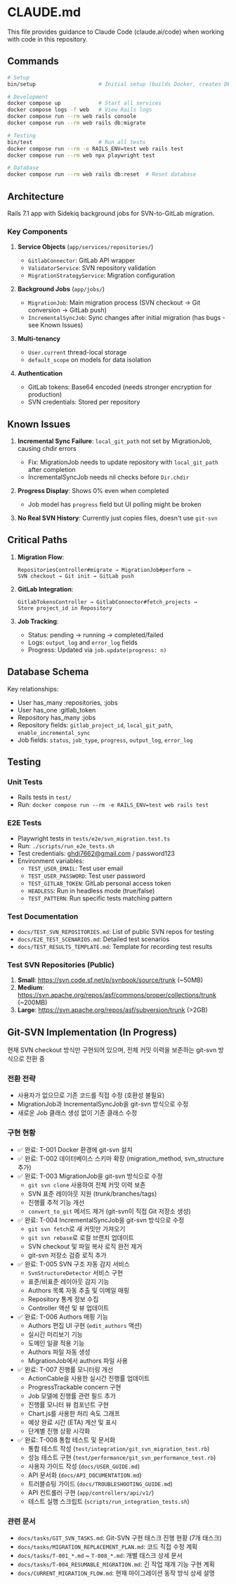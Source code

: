 # CLAUDE.md

This file provides guidance to Claude Code (claude.ai/code) when working with code in this repository.

## Commands

```bash
# Setup
bin/setup                    # Initial setup (builds Docker, creates DB)

# Development
docker compose up            # Start all services
docker compose logs -f web   # View Rails logs
docker compose run --rm web rails console
docker compose run --rm web rails db:migrate

# Testing
bin/test                     # Run all tests
docker compose run --rm -e RAILS_ENV=test web rails test
docker compose run --rm web npx playwright test

# Database
docker compose run --rm web rails db:reset  # Reset database
```

## Architecture

Rails 7.1 app with Sidekiq background jobs for SVN-to-GitLab migration.

### Key Components

1. **Service Objects** (`app/services/repositories/`)
   - `GitlabConnector`: GitLab API wrapper
   - `ValidatorService`: SVN repository validation
   - `MigrationStrategyService`: Migration configuration

2. **Background Jobs** (`app/jobs/`)
   - `MigrationJob`: Main migration process (SVN checkout → Git conversion → GitLab push)
   - `IncrementalSyncJob`: Sync changes after initial migration (has bugs - see Known Issues)

3. **Multi-tenancy**
   - `User.current` thread-local storage
   - `default_scope` on models for data isolation

4. **Authentication**
   - GitLab tokens: Base64 encoded (needs stronger encryption for production)
   - SVN credentials: Stored per repository

## Known Issues

1. **Incremental Sync Failure**: `local_git_path` not set by MigrationJob, causing chdir errors
   - Fix: MigrationJob needs to update repository with `local_git_path` after completion
   - IncrementalSyncJob needs nil checks before `Dir.chdir`

2. **Progress Display**: Shows 0% even when completed
   - Job model has `progress` field but UI polling might be broken

3. **No Real SVN History**: Currently just copies files, doesn't use `git-svn`

## Critical Paths

1. **Migration Flow**:
   ```
   RepositoriesController#migrate → MigrationJob#perform → 
   SVN checkout → Git init → GitLab push
   ```

2. **GitLab Integration**:
   ```
   GitlabTokensController → GitlabConnector#fetch_projects → 
   Store project_id in Repository
   ```

3. **Job Tracking**:
   - Status: pending → running → completed/failed
   - Logs: `output_log` and `error_log` fields
   - Progress: Updated via `job.update(progress: n)`

## Database Schema

Key relationships:
- User has_many :repositories, :jobs
- User has_one :gitlab_token
- Repository has_many :jobs
- Repository fields: `gitlab_project_id`, `local_git_path`, `enable_incremental_sync`
- Job fields: `status`, `job_type`, `progress`, `output_log`, `error_log`

## Testing

### Unit Tests
- Rails tests in `test/`
- Run: `docker compose run --rm -e RAILS_ENV=test web rails test`

### E2E Tests
- Playwright tests in `tests/e2e/svn_migration.test.ts`
- Run: `./scripts/run_e2e_tests.sh`
- Test credentials: ghdi7662@gmail.com / password123
- Environment variables:
  - `TEST_USER_EMAIL`: Test user email
  - `TEST_USER_PASSWORD`: Test user password
  - `TEST_GITLAB_TOKEN`: GitLab personal access token
  - `HEADLESS`: Run in headless mode (true/false)
  - `TEST_PATTERN`: Run specific tests matching pattern

### Test Documentation
- `docs/TEST_SVN_REPOSITORIES.md`: List of public SVN repos for testing
- `docs/E2E_TEST_SCENARIOS.md`: Detailed test scenarios
- `docs/TEST_RESULTS_TEMPLATE.md`: Template for recording test results

### Test SVN Repositories (Public)
1. **Small**: https://svn.code.sf.net/p/svnbook/source/trunk (~50MB)
2. **Medium**: https://svn.apache.org/repos/asf/commons/proper/collections/trunk (~200MB)
3. **Large**: https://svn.apache.org/repos/asf/subversion/trunk (>2GB)

## Git-SVN Implementation (In Progress)

현재 SVN checkout 방식만 구현되어 있으며, 전체 커밋 이력을 보존하는 git-svn 방식으로 전환 중

### 전환 전략
- 사용자가 없으므로 기존 코드를 직접 수정 (호환성 불필요)
- MigrationJob과 IncrementalSyncJob을 git-svn 방식으로 수정
- 새로운 Job 클래스 생성 없이 기존 클래스 수정

### 구현 현황
- ✅ 완료: T-001 Docker 환경에 git-svn 설치
- ✅ 완료: T-002 데이터베이스 스키마 확장 (migration_method, svn_structure 추가)
- ✅ 완료: T-003 MigrationJob을 git-svn 방식으로 수정
  - `git svn clone` 사용하여 전체 커밋 이력 보존
  - SVN 표준 레이아웃 지원 (trunk/branches/tags)
  - 진행률 추적 기능 개선
  - `convert_to_git` 메서드 제거 (git-svn이 직접 Git 저장소 생성)
- ✅ 완료: T-004 IncrementalSyncJob을 git-svn 방식으로 수정
  - `git svn fetch`로 새 커밋만 가져오기
  - `git svn rebase`로 로컬 브랜치 업데이트
  - SVN checkout 및 파일 복사 로직 완전 제거
  - git-svn 저장소 검증 로직 추가
- ✅ 완료: T-005 SVN 구조 자동 감지 서비스
  - `SvnStructureDetector` 서비스 구현
  - 표준/비표준 레이아웃 감지 기능
  - Authors 목록 자동 추출 및 이메일 매핑
  - Repository 통계 정보 수집
  - Controller 액션 및 뷰 업데이트
- ✅ 완료: T-006 Authors 매핑 기능
  - Authors 편집 UI 구현 (`edit_authors` 액션)
  - 실시간 미리보기 기능
  - 도메인 일괄 적용 기능
  - Authors 파일 자동 생성
  - MigrationJob에서 authors 파일 사용
- ✅ 완료: T-007 진행률 모니터링 개선
  - ActionCable을 사용한 실시간 진행률 업데이트
  - ProgressTrackable concern 구현
  - Job 모델에 진행률 관련 필드 추가
  - 진행률 모니터 뷰 컴포넌트 구현
  - Chart.js를 사용한 처리 속도 그래프
  - 예상 완료 시간 (ETA) 계산 및 표시
  - 단계별 진행 상황 시각화
- ✅ 완료: T-008 통합 테스트 및 문서화
  - 통합 테스트 작성 (`test/integration/git_svn_migration_test.rb`)
  - 성능 테스트 구현 (`test/performance/git_svn_performance_test.rb`)
  - 사용자 가이드 작성 (`docs/USER_GUIDE.md`)
  - API 문서화 (`docs/API_DOCUMENTATION.md`)
  - 트러블슈팅 가이드 (`docs/TROUBLESHOOTING_GUIDE.md`)
  - API 컨트롤러 구현 (`app/controllers/api/v1/`)
  - 테스트 실행 스크립트 (`scripts/run_integration_tests.sh`)

### 관련 문서
- `docs/tasks/GIT_SVN_TASKS.md`: Git-SVN 구현 태스크 진행 현황 (7개 태스크)
- `docs/tasks/MIGRATION_REPLACEMENT_PLAN.md`: 코드 직접 수정 계획
- `docs/tasks/T-001_*.md` ~ `T-008_*.md`: 개별 태스크 상세 문서
- `docs/tasks/T-004_RESUMABLE_MIGRATION.md`: 긴 작업 재개 기능 구현 계획
- `docs/CURRENT_MIGRATION_FLOW.md`: 현재 마이그레이션 동작 방식 상세 설명